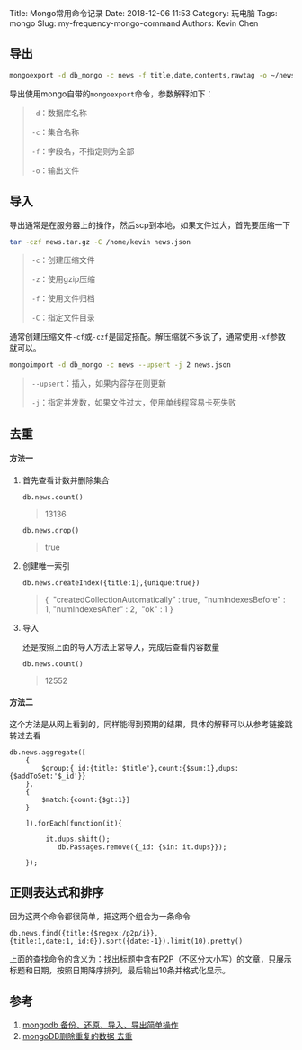 Title: Mongo常用命令记录
Date: 2018-12-06 11:53
Category: 玩电脑
Tags: mongo
Slug: my-frequency-mongo-command
Authors: Kevin Chen





## 导出

```bash
mongoexport -d db_mongo -c news -f title,date,contents,rawtag -o ~/news.json
```

导出使用mongo自带的`mongoexport`命令，参数解释如下：

> `-d`：数据库名称
>
> `-c`：集合名称
>
> `-f`：字段名，不指定则为全部
>
> `-o`：输出文件





## 导入

导出通常是在服务器上的操作，然后scp到本地，如果文件过大，首先要压缩一下

```bash
tar -czf news.tar.gz -C /home/kevin news.json
```

> `-c`：创建压缩文件
>
> `-z`：使用gzip压缩
>
> `-f`：使用文件归档
>
> `-C`：指定文件目录

通常创建压缩文件`-cf`或`-czf`是固定搭配。解压缩就不多说了，通常使用`-xf`参数就可以。



```bash
mongoimport -d db_mongo -c news --upsert -j 2 news.json
```

> `--upsert`：插入，如果内容存在则更新
>
> `-j`：指定并发数，如果文件过大，使用单线程容易卡死失败





## 去重

#### 方法一

1. 首先查看计数并删除集合

    `db.news.count()`

    > 13136

    `db.news.drop()`

    > true



2. 创建唯一索引

   `db.news.createIndex({title:1},{unique:true})`

   > {
   > ​        "createdCollectionAutomatically" : true,
   > ​        "numIndexesBefore" : 1,
   > ​        "numIndexesAfter" : 2,
   > ​        "ok" : 1
   > }

3. 导入

   还是按照上面的导入方法正常导入，完成后查看内容数量

   `db.news.count()`
   
   > 12552


#### 方法二

这个方法是从网上看到的，同样能得到预期的结果，具体的解释可以从参考链接跳转过去看

```
db.news.aggregate([
    {
        $group:{_id:{title:'$title'},count:{$sum:1},dups:{$addToSet:'$_id'}}
    },
    {
        $match:{count:{$gt:1}}
    }

    ]).forEach(function(it){

         it.dups.shift();
            db.Passages.remove({_id: {$in: it.dups}});

    });
```





## 正则表达式和排序

因为这两个命令都很简单，把这两个组合为一条命令

```mongo
db.news.find({title:{$regex:/p2p/i}},{title:1,date:1,_id:0}).sort({date:-1}).limit(10).pretty()
```

上面的查找命令的含义为：找出标题中含有P2P（不区分大小写）的文章，只展示标题和日期，按照日期降序排列，最后输出10条并格式化显示。





## 参考

1.  [mongodb 备份、还原、导入、导出简单操作](https://segmentfault.com/a/1190000006236494)
2. [mongoDB删除重复的数据 去重](https://www.jianshu.com/p/7685e6692ed6)